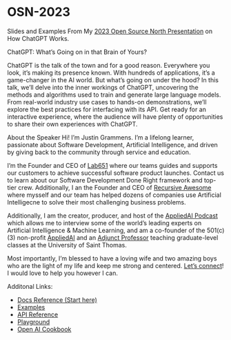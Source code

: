 # OSN-2023
Slides and Examples From My [2023 Open Source North Presentation](https://opensourcenorth.com/) on How ChatGPT Works.

ChatGPT: What’s Going on in that Brain of Yours?

ChatGPT is the talk of the town and for a good reason. Everywhere you look, it’s making its presence known. With hundreds of applications, it’s a game-changer in the AI world. But what’s going on under the hood? In this talk, we’ll delve into the inner workings of ChatGPT, uncovering the methods and algorithms used to train and generate large language models. From real-world industry use cases to hands-on demonstrations, we’ll explore the best practices for interfacing with its API. Get ready for an interactive experience, where the audience will have plenty of opportunities to share their own experiences with ChatGPT. 

About the Speaker
Hi! I’m Justin Grammens. I’m a lifelong learner, passionate about Software Development, Artificial Intelligence, and driven by giving back to the community through service and education. 
 
I’m the Founder and CEO of [Lab651](https://lab651.com) where our teams guides and supports our customers to achieve successful software product launches. Contact us to learn about our Software Development Done Right framework and top-tier crew. Additionally, I an the Founder and CEO of [Recursive Awesome](https://recursiveawesome.com) where mysself and our team has helped dozens of companies use Artificial Intelligecne to solve their most challenging business problems.
 
Additionally, I am the creator, producer, and host of the [AppliedAI Podcast](https://podcast.appliedai.mn) which allows me to interview some of the world’s leading experts on Artificial Intelligence & Machine Learning, and am a co-founder of the 501(c)(3) non-profit [AppliedAI](https://appliedai.mn) and an [Adjunct Professor](https://software.stthomas.edu/about/faculty-staff/biography/justin-grammens/) teaching graduate-level classes at the University of Saint Thomas.
 
Most importantly, I’m blessed to have a loving wife and two amazing boys who are the light of my life and keep me strong and centered. [Let’s connect](https://justingrammens.com)! I would love to help you however I can.

Additonal Links:

* [Docs Reference (Start here)](https://platform.openai.com/docs/introduction)
* [Examples](https://platform.openai.com/examples)
* [API Reference](https://platform.openai.com/docs/api-reference)
* [Playground](https://platform.openai.com/playground)
* [Open AI Cookbook](https://github.com/openai/openai-cookbook)
